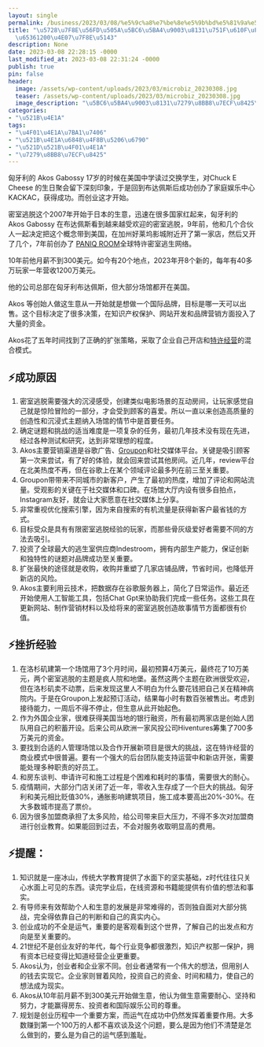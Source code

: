 ```yaml
---
layout: single
permalink: /business/2023/03/08/%e5%9c%a8%e7%be%8e%e5%9b%bd%e5%81%9a%e5%af%86%e5%ae%a4%e9%80%83%e8%84%b1%e7%94%9f%e6%84%8f%ef%bc%8c%e5%b9%b4%e8%90%a5%e6%94%b61200%e4%b8%87%e7%be%8e%e5%85%83/
title: "\u5728\u7F8E\u56FD\u505A\u5BC6\u5BA4\u9003\u8131\u751F\u610F\uFF0C\u5E74\u8425\
  \u65361200\u4E07\u7F8E\u5143"
description: None
date: 2023-03-08 22:28:15 -0000
last_modified_at: 2023-03-08 22:31:24 -0000
publish: true
pin: false
header:
  image: /assets/wp-content/uploads/2023/03/microbiz_20230308.jpg
  teaser: /assets/wp-content/uploads/2023/03/microbiz_20230308.jpg
  image_description: "\u5BC6\u5BA4\u9003\u8131\u7279\u8BB8\u7ECF\u8425\u6210\u529F\u6848\u4F8B"
categories:
- "\u521B\u4E1A"
tags:
- "\u4F01\u4E1A\u7BA1\u7406"
- "\u521B\u4E1A\u6848\u4F8B\u5206\u6790"
- "\u521D\u521B\u4F01\u4E1A"
- "\u7279\u8BB8\u7ECF\u8425"
---
```

匈牙利的 Akos Gabossy 17岁的时候在美国中学读过交换学生，对Chuck E Cheese 的生日聚会留下深刻印象，于是回到布达佩斯后成功创办了家庭娱乐中心 KACKAC，获得成功。而创业这才开始。

密室逃脱这个2007年开始于日本的生意，迅速在很多国家红起来，匈牙利的 Akos Gabossy 在布达佩斯看到越来越受欢迎的密室逃脱，9年前，他和几个合伙人一起决定把这个概念带到美国，在加州好莱坞影城附近开了第一家店，然后又开了几个，7年前创办了 [PANIQ ROOM](https://paniqescaperoom.com)全球特许密室逃生网络。

10年前他月薪不到300美元。如今有20个地点，2023年开8个新的，每年有40多万玩家一年营收1200万美元。

他的公司总部在匈牙利布达佩斯，但大部分场馆都开在美国。

Akos 等创始人做这生意从一开始就是想做一个国际品牌，目标是哪一天可以出售。这个目标决定了很多决策，在知识产权保护、网站开发和品牌营销方面投入了大量的资金。

Akos花了五年时间找到了正确的扩张策略，采取了企业自己开店和[特许经营](https://aswebuild.com/tag/%e7%89%b9%e8%ae%b8%e7%bb%8f%e8%90%a5/)的混合模式。

## ⚡**成功原因**

  1. 密室逃脱需要强大的沉浸感受，创建类似电影场景的互动房间，让玩家感觉自己就是惊险冒险的一部分，才会受到顾客的喜爱。所以一直以来创造高质量的创造性和沉浸式主题纳入场馆的情节中是首要任务。
  2. 确定谜题和挑战的适当难度是一项复杂的任务，最初几年技术没有现在先进，经过各种测试和研究，达到非常理想的程度。
  3. Akos主要营销渠道是谷歌广告、[Groupon](https://www.groupon.com/)和社交媒体平台。关键是吸引顾客第一次来尝试，有了好的体验，就会回来尝试其他房间。近几年，review平台在北美热度不再，但在谷歌上在某个领域评论最多列在前三至关重要。
  4. Groupon带带来不同城市的新客户，产生了最初的热度，增加了评论和网站流量。受观影的关键在于社交媒体和口碑。在场馆大厅内设有很多自拍点，Instagram友好，就会让大家愿意在社交媒体上分享。
  5. 非常重视优化搜索引擎，因为来自搜索的有机流量是获得新客户最省钱的方式。
  6. 目标受众是具有有限密室逃脱经验的玩家，而那些骨灰级爱好者需要不同的方法去吸引。
  7. 投资了全球最大的逃生室供应商Indestroom，拥有内部生产能力，保证创新和独特性的谜题对品牌成功至关重要。
  8. 扩张最快的途径就是收购，收购并重塑了几家店铺品牌，节省时间，也降低开新店的风险。
  9. Akos主要利用云技术，把数据存在谷歌服务器上，简化了日常运作。最近还开始使用人工智能工具，包括Chat Gpt来协助我们完成一些任务。这些工具在更新网站、制作营销材料以及给将来的密室逃脱创造故事情节方面都很有价值。

##

## ⚡挫折经验

  1. 在洛杉矶建第一个场馆用了3个月时间，最初预算4万美元，最终花了10万美元，两个密室逃脱的主题是疯人院和地堡。虽然这两个主题在欧洲很受欢迎，但在洛杉矶卖不动票，后来发现这里人不明白为什么要花钱把自己关在精神病院内。于是在Groupon上发起预订活动，结果每小时有数百张被售出。考虑到接待能力，一周后不得不停止，但生意从此开始起色。
  2. 作为外国企业家，很难获得美国当地的银行融资，所有最初两家店是创始人团队用自己的积蓄开设。后来公司从欧洲一家风投公司Hiventures筹集了700多万美元的资金。
  3. 要找到合适的人管理场馆以及合作开展新项目是很大的挑战，这在特许经营的商业模式中很普遍。要有一个强大的后台团队能支持运营中和新店开张，需要能处理多种职责的好员工。
  4. 和房东谈判、申请许可和施工过程是个困难和耗时的事情，需要很大的耐心。
  5. 疫情期间，大部分门店关闭了近一年，零收入生存成了一个巨大的挑战。匈牙利和美元相比贬值30%，通胀影响建筑项目，施工成本要高出20%-30%。在大多数城市提高了票价。
  6. 因为很多加盟商承担了太多风险，给公司带来巨大压力，不得不多次对加盟商进行创业教育。如果能回到过去，不会对服务收取明显高的费用。

## ⚡提醒：

  1. 知识就是一座冰山，传统大学教育提供了水面下的坚实基础，z时代往往只关心水面上可见的东西。读完学业后，在线资源和书籍能提供有价值的想法和事实。
  2. 有导师来有效帮助个人和生意的发展是非常难得的，否则独自面对大部分挑战，完全得依靠自己的判断和自己的真实内心。
  3. 创业成功的不全是运气，重要的是客观看到这个世界，了解自己的出发点和方向是至关重要的。
  4. 21世纪不是创业友好的年代，每个行业竞争都很激烈，知识产权那一保护，拥有资本已经变得比知道经营企业更重要。
  5. Akos认为，创业者和企业家不同。创业者通常有一个伟大的想法，但用别人的钱去实现它。企业家则冒着风险，投资自己的资金、时间和精力，使自己的想法成为现实。
  6. Akos从10年前月薪不到300美元开始做生意，他认为做生意需要耐心、坚持和努力，才能赢得房东、投资者和国际娱乐公司的尊重。
  7. 规划是创业历程中一个重要方案，而运气在成功中仍然发挥着重要作用。大多数赚到第一个100万的人都不喜欢谈及这个问题，要么是因为他们不清楚是怎么做到的，要么是为自己的运气感到羞耻。
